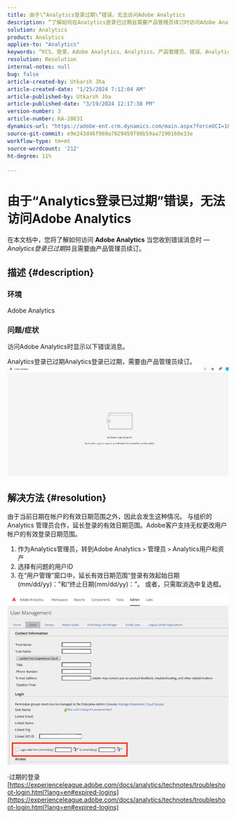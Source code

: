 ```yaml
---
title: 由于\“Analytics登录过期\”错误，无法访问Adobe Analytics
description: “了解如何在Analytics登录已过期且需要产品管理员续订时访问Adobe Analytics。”
solution: Analytics
product: Analytics
applies-to: "Analytics"
keywords: “KCS、登录、Adobe Analytics、Analytics、产品管理员、错误、Analytics登录已过期”
resolution: Resolution
internal-notes: null
bug: false
article-created-by: Utkarsh Jha
article-created-date: "1/25/2024 7:12:04 AM"
article-published-by: Utkarsh Jha
article-published-date: "3/19/2024 12:17:38 PM"
version-number: 3
article-number: KA-20631
dynamics-url: "https://adobe-ent.crm.dynamics.com/main.aspx?forceUCI=1&pagetype=entityrecord&etn=knowledgearticle&id=42251a07-51bb-ee11-a569-6045bd006b3d"
source-git-commit: e9e243d46f989a7029459790b59aa7190160e33e
workflow-type: tm+mt
source-wordcount: '212'
ht-degree: 11%

---
```


# 由于“Analytics登录已过期”错误，无法访问Adobe Analytics


在本文档中，您将了解如何访问 <b>Adobe Analytics</b> 当您收到错误消息时 —  *Analytics登录已过期*&#x200B;并且需要由产品管理员续订。

## 描述 {#description}


### <b>环境</b>

Adobe Analytics



### <b>问题/症状</b>

访问Adobe Analytics时显示以下错误消息。

Analytics登录已过期Analytics登录已过期，需要由产品管理员续订。
 <br>![](assets/___43251a07-51bb-ee11-a569-6045bd006b3d___.jpeg)

## 解决方法 {#resolution}


由于当前日期在帐户的有效日期范围之外，因此会发生这种情况。 与组织的 Analytics 管理员合作，延长登录的有效日期范围。Adobe客户支持无权更改用户帐户的有效登录日期范围。

1. 作为Analytics管理员，转到Adobe Analytics `>`  管理员 `>`  Analytics用户和资产
2. 选择有问题的用户ID
3. 在“用户管理”窗口中，延长有效日期范围“登录有效起始日期(mm/dd/yy)：”和“终止日期(mm/dd/yy)：”。 或者，只需取消选中复选框。


![](assets/6282c86d-563a-ed11-9db0-0022480869de.png)

·过期的登录
[https://experienceleague.adobe.com/docs/analytics/technotes/troubleshoot-login.html?lang=en#expired-logins](https://experienceleague.adobe.com/docs/analytics/technotes/troubleshoot-login.html?lang=en#expired-logins)
